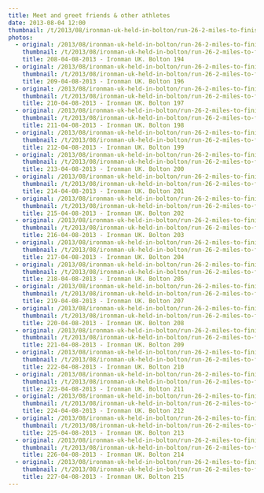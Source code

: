 ```yaml
---
title: Meet and greet friends & other athletes
date: 2013-08-04 12:00
thumbnail: /t/2013/08/ironman-uk-held-in-bolton/run-26-2-miles-to-finish-line/meet-and-greet-friends-other-athletes/208-04-08-2013-ironman-uk.-bolton-194.jpg
photos:
  - original: /2013/08/ironman-uk-held-in-bolton/run-26-2-miles-to-finish-line/meet-and-greet-friends-other-athletes/208-04-08-2013-ironman-uk.-bolton-194.jpg
    thumbnail: /t/2013/08/ironman-uk-held-in-bolton/run-26-2-miles-to-finish-line/meet-and-greet-friends-other-athletes/208-04-08-2013-ironman-uk.-bolton-194.jpg
    title: 208-04-08-2013 - Ironman UK. Bolton 194
  - original: /2013/08/ironman-uk-held-in-bolton/run-26-2-miles-to-finish-line/meet-and-greet-friends-other-athletes/209-04-08-2013-ironman-uk.-bolton-196.jpg
    thumbnail: /t/2013/08/ironman-uk-held-in-bolton/run-26-2-miles-to-finish-line/meet-and-greet-friends-other-athletes/209-04-08-2013-ironman-uk.-bolton-196.jpg
    title: 209-04-08-2013 - Ironman UK. Bolton 196
  - original: /2013/08/ironman-uk-held-in-bolton/run-26-2-miles-to-finish-line/meet-and-greet-friends-other-athletes/210-04-08-2013-ironman-uk.-bolton-197.jpg
    thumbnail: /t/2013/08/ironman-uk-held-in-bolton/run-26-2-miles-to-finish-line/meet-and-greet-friends-other-athletes/210-04-08-2013-ironman-uk.-bolton-197.jpg
    title: 210-04-08-2013 - Ironman UK. Bolton 197
  - original: /2013/08/ironman-uk-held-in-bolton/run-26-2-miles-to-finish-line/meet-and-greet-friends-other-athletes/211-04-08-2013-ironman-uk.-bolton-198.jpg
    thumbnail: /t/2013/08/ironman-uk-held-in-bolton/run-26-2-miles-to-finish-line/meet-and-greet-friends-other-athletes/211-04-08-2013-ironman-uk.-bolton-198.jpg
    title: 211-04-08-2013 - Ironman UK. Bolton 198
  - original: /2013/08/ironman-uk-held-in-bolton/run-26-2-miles-to-finish-line/meet-and-greet-friends-other-athletes/212-04-08-2013-ironman-uk.-bolton-199.jpg
    thumbnail: /t/2013/08/ironman-uk-held-in-bolton/run-26-2-miles-to-finish-line/meet-and-greet-friends-other-athletes/212-04-08-2013-ironman-uk.-bolton-199.jpg
    title: 212-04-08-2013 - Ironman UK. Bolton 199
  - original: /2013/08/ironman-uk-held-in-bolton/run-26-2-miles-to-finish-line/meet-and-greet-friends-other-athletes/213-04-08-2013-ironman-uk.-bolton-200.jpg
    thumbnail: /t/2013/08/ironman-uk-held-in-bolton/run-26-2-miles-to-finish-line/meet-and-greet-friends-other-athletes/213-04-08-2013-ironman-uk.-bolton-200.jpg
    title: 213-04-08-2013 - Ironman UK. Bolton 200
  - original: /2013/08/ironman-uk-held-in-bolton/run-26-2-miles-to-finish-line/meet-and-greet-friends-other-athletes/214-04-08-2013-ironman-uk.-bolton-201.jpg
    thumbnail: /t/2013/08/ironman-uk-held-in-bolton/run-26-2-miles-to-finish-line/meet-and-greet-friends-other-athletes/214-04-08-2013-ironman-uk.-bolton-201.jpg
    title: 214-04-08-2013 - Ironman UK. Bolton 201
  - original: /2013/08/ironman-uk-held-in-bolton/run-26-2-miles-to-finish-line/meet-and-greet-friends-other-athletes/215-04-08-2013-ironman-uk.-bolton-202.jpg
    thumbnail: /t/2013/08/ironman-uk-held-in-bolton/run-26-2-miles-to-finish-line/meet-and-greet-friends-other-athletes/215-04-08-2013-ironman-uk.-bolton-202.jpg
    title: 215-04-08-2013 - Ironman UK. Bolton 202
  - original: /2013/08/ironman-uk-held-in-bolton/run-26-2-miles-to-finish-line/meet-and-greet-friends-other-athletes/216-04-08-2013-ironman-uk.-bolton-203.jpg
    thumbnail: /t/2013/08/ironman-uk-held-in-bolton/run-26-2-miles-to-finish-line/meet-and-greet-friends-other-athletes/216-04-08-2013-ironman-uk.-bolton-203.jpg
    title: 216-04-08-2013 - Ironman UK. Bolton 203
  - original: /2013/08/ironman-uk-held-in-bolton/run-26-2-miles-to-finish-line/meet-and-greet-friends-other-athletes/217-04-08-2013-ironman-uk.-bolton-204.jpg
    thumbnail: /t/2013/08/ironman-uk-held-in-bolton/run-26-2-miles-to-finish-line/meet-and-greet-friends-other-athletes/217-04-08-2013-ironman-uk.-bolton-204.jpg
    title: 217-04-08-2013 - Ironman UK. Bolton 204
  - original: /2013/08/ironman-uk-held-in-bolton/run-26-2-miles-to-finish-line/meet-and-greet-friends-other-athletes/218-04-08-2013-ironman-uk.-bolton-205.jpg
    thumbnail: /t/2013/08/ironman-uk-held-in-bolton/run-26-2-miles-to-finish-line/meet-and-greet-friends-other-athletes/218-04-08-2013-ironman-uk.-bolton-205.jpg
    title: 218-04-08-2013 - Ironman UK. Bolton 205
  - original: /2013/08/ironman-uk-held-in-bolton/run-26-2-miles-to-finish-line/meet-and-greet-friends-other-athletes/219-04-08-2013-ironman-uk.-bolton-207.jpg
    thumbnail: /t/2013/08/ironman-uk-held-in-bolton/run-26-2-miles-to-finish-line/meet-and-greet-friends-other-athletes/219-04-08-2013-ironman-uk.-bolton-207.jpg
    title: 219-04-08-2013 - Ironman UK. Bolton 207
  - original: /2013/08/ironman-uk-held-in-bolton/run-26-2-miles-to-finish-line/meet-and-greet-friends-other-athletes/220-04-08-2013-ironman-uk.-bolton-208.jpg
    thumbnail: /t/2013/08/ironman-uk-held-in-bolton/run-26-2-miles-to-finish-line/meet-and-greet-friends-other-athletes/220-04-08-2013-ironman-uk.-bolton-208.jpg
    title: 220-04-08-2013 - Ironman UK. Bolton 208
  - original: /2013/08/ironman-uk-held-in-bolton/run-26-2-miles-to-finish-line/meet-and-greet-friends-other-athletes/221-04-08-2013-ironman-uk.-bolton-209.jpg
    thumbnail: /t/2013/08/ironman-uk-held-in-bolton/run-26-2-miles-to-finish-line/meet-and-greet-friends-other-athletes/221-04-08-2013-ironman-uk.-bolton-209.jpg
    title: 221-04-08-2013 - Ironman UK. Bolton 209
  - original: /2013/08/ironman-uk-held-in-bolton/run-26-2-miles-to-finish-line/meet-and-greet-friends-other-athletes/222-04-08-2013-ironman-uk.-bolton-210.jpg
    thumbnail: /t/2013/08/ironman-uk-held-in-bolton/run-26-2-miles-to-finish-line/meet-and-greet-friends-other-athletes/222-04-08-2013-ironman-uk.-bolton-210.jpg
    title: 222-04-08-2013 - Ironman UK. Bolton 210
  - original: /2013/08/ironman-uk-held-in-bolton/run-26-2-miles-to-finish-line/meet-and-greet-friends-other-athletes/223-04-08-2013-ironman-uk.-bolton-211.jpg
    thumbnail: /t/2013/08/ironman-uk-held-in-bolton/run-26-2-miles-to-finish-line/meet-and-greet-friends-other-athletes/223-04-08-2013-ironman-uk.-bolton-211.jpg
    title: 223-04-08-2013 - Ironman UK. Bolton 211
  - original: /2013/08/ironman-uk-held-in-bolton/run-26-2-miles-to-finish-line/meet-and-greet-friends-other-athletes/224-04-08-2013-ironman-uk.-bolton-212.jpg
    thumbnail: /t/2013/08/ironman-uk-held-in-bolton/run-26-2-miles-to-finish-line/meet-and-greet-friends-other-athletes/224-04-08-2013-ironman-uk.-bolton-212.jpg
    title: 224-04-08-2013 - Ironman UK. Bolton 212
  - original: /2013/08/ironman-uk-held-in-bolton/run-26-2-miles-to-finish-line/meet-and-greet-friends-other-athletes/225-04-08-2013-ironman-uk.-bolton-213.jpg
    thumbnail: /t/2013/08/ironman-uk-held-in-bolton/run-26-2-miles-to-finish-line/meet-and-greet-friends-other-athletes/225-04-08-2013-ironman-uk.-bolton-213.jpg
    title: 225-04-08-2013 - Ironman UK. Bolton 213
  - original: /2013/08/ironman-uk-held-in-bolton/run-26-2-miles-to-finish-line/meet-and-greet-friends-other-athletes/226-04-08-2013-ironman-uk.-bolton-214.jpg
    thumbnail: /t/2013/08/ironman-uk-held-in-bolton/run-26-2-miles-to-finish-line/meet-and-greet-friends-other-athletes/226-04-08-2013-ironman-uk.-bolton-214.jpg
    title: 226-04-08-2013 - Ironman UK. Bolton 214
  - original: /2013/08/ironman-uk-held-in-bolton/run-26-2-miles-to-finish-line/meet-and-greet-friends-other-athletes/227-04-08-2013-ironman-uk.-bolton-215.jpg
    thumbnail: /t/2013/08/ironman-uk-held-in-bolton/run-26-2-miles-to-finish-line/meet-and-greet-friends-other-athletes/227-04-08-2013-ironman-uk.-bolton-215.jpg
    title: 227-04-08-2013 - Ironman UK. Bolton 215
---
```

